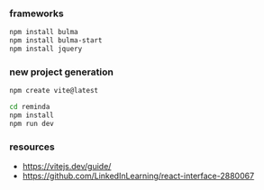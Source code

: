 
### frameworks

```bash
npm install bulma
npm install bulma-start
npm install jquery
```

### new project generation

```bash
npm create vite@latest
```

```bash
cd reminda
npm install
npm run dev
```

### resources ###

 - https://vitejs.dev/guide/
 - https://github.com/LinkedInLearning/react-interface-2880067
